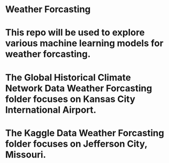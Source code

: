 # Weather Forcasting
# This repo will be used to explore various machine learning models for weather forcasting.
# The Global Historical Climate Network Data Weather Forcasting folder focuses on Kansas City International Airport.
# The Kaggle Data Weather Forcasting folder focuses on Jefferson City, Missouri.
